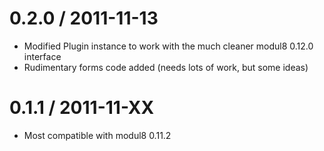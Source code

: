 0.2.0 / 2011-11-13
==================
  * Modified Plugin instance to work with the much cleaner modul8 0.12.0 interface
  * Rudimentary forms code added (needs lots of work, but some ideas)

0.1.1 / 2011-11-XX
==================
  * Most compatible with modul8 0.11.2
